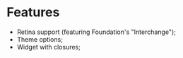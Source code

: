 # Features
- Retina support (featuring Foundation's "Interchange");
- Theme options;
- Widget with closures;

